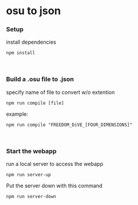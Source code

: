 # osu to json


### Setup
install dependencies
```
npm install
```

<br/>

### Build a .osu file to .json
specify name of file to convert w/o extention
```
npm run compile [file]
```
example:
```
npm run compile "FREEDOM_DiVE_[FOUR_DIMENSIONS]"
```
<br/>

### Start the webapp
run a local server to access the webapp
```
npm run server-up
```
Put the server down with this command
```
npm run server-down
```

